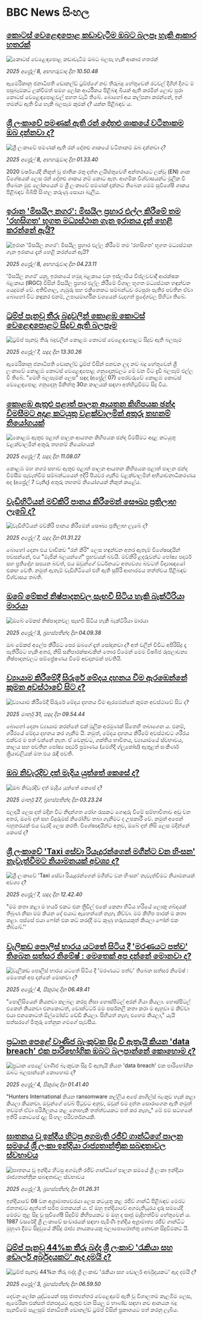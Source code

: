 # BBC News සිංහල## [කොටස් වෙළෙඳපොළ කඩාවැටීම ඔබට බලපෑ හැකි ආකාර හතරක් ](https://www.bbc.com/sinhala/articles/cn5x2gyw92ro?at_campaign=githubrss)![කොටස් වෙළෙඳපොළ කඩාවැටීම ඔබට බලපෑ හැකි ආකාර හතරක් ](https://ichef.bbci.co.uk/ace/standard/240/cpsprodpb/82ed/live/f25ee4d0-13bc-11f0-92ad-eb42d450dc76.jpg)_2025 අප්‍රේල් 8, අඟහරුවාදා දින 10.50.48_ඇමෙරිකානු ජනාධිපති ඩොනල්ඩ් ට්‍රම්ප්ගේ නව තීරුබදු හේතුවෙන් රටවල් දිගින් දිගට ම පසුබෑමකට ලක්වීමත් සමග ලෝක ආර්ථිකය පිළිබඳ බියක් ඇති කරමින් ලොව පුරා කොටස් වෙළෙඳපොළවල් පහත වැටී තිබේ.
බොහෝ අය කල්පනා කරන්නේ, ඉන් තමන්ට ඇති විය හැකි බලපෑම කුමක් ද? යන්න පිළිබඳව ය.## [ශ්‍රී ලංකාවේ පමණක් ඇති රන් දෝතළු ශාකයේ වටිනාකම ඔබ දන්නවා ද?](https://www.bbc.com/sinhala/articles/cwynggz5nv0o?at_campaign=githubrss)![ශ්‍රී ලංකාවේ පමණක් ඇති රන් දෝතළු ශාකයේ වටිනාකම ඔබ දන්නවා ද?](https://ichef.bbci.co.uk/ace/standard/240/cpsprodpb/8c8c/live/ec2373b0-13da-11f0-8735-97934b501932.jpg)_2025 අප්‍රේල් 8, අඟහරුවාදා දින 01.33.40_2020 වර්ෂයේදී නිකුත් වූ ජාතික රතු දත්ත ලයිස්තුවෙහි අන්තරායට ලක්වූ  (EN) ශාක විශේෂයක් ලෙස රන් දෝතළු ශාකය නම් කොට ඇත.
ආගමික විශ්වාසයන්ට මූලික වී තිබෙන මුළු ලෝකයෙන් ම ශ්‍රී ලංකාවේ පමණක් දක්නට තිබෙන මෙම සුවිශේෂි ශාකය පිළිබඳව බීබීසී සිංහල කරුණු සොයා බැලීය.## [ඉරාන 'මිසයිල නගර': මිසයිල ප්‍රහාර එල්ල කිරීමේ තම 'රහසිගත' භූගත මධ්‍යස්ථාන ගැන ඉරානය දැන් හෙළි කරන්නේ ඇයි?](https://www.bbc.com/sinhala/articles/cwyn79l7wdvo?at_campaign=githubrss)![ඉරාන 'මිසයිල නගර': මිසයිල ප්‍රහාර එල්ල කිරීමේ තම 'රහසිගත' භූගත මධ්‍යස්ථාන ගැන ඉරානය දැන් හෙළි කරන්නේ ඇයි?](https://ichef.bbci.co.uk/ace/standard/240/cpsprodpb/a5d8/live/138cb200-0fcf-11f0-ac9f-c37d6fd89579.png)_2025 අප්‍රේල් 8, අඟහරුවාදා දින 04.23.11_'මිසයිල නගර' යනු, ඉරානයේ හමුදා බළකාය වන ඉස්ලාමීය විප්ලවවාදී ආරක්ෂක බළකාය (IRGC) විසින් මිසයිල ප්‍රහාර එල්ල කිරීමේ විශාල භූගත මධ්‍යස්ථාන හඳුන්වන යෙදුමක් වේ. අතිවිශාල, ගැඹුරු සහ එකිනෙකට සම්බන්ධව රටපුරා පැතිර පවතින ඒවා බොහෝ විට කඳුකර එනම්, උපායමාර්ගික වශයෙන් වැදගත් ප්‍රදේශවල පිහිටා තිබේ.## [ට්‍රම්ප් පැනවූ තීරු බදුවලින් කොළඹ කොටස් වෙළෙඳපොළට සිදුව ඇති බලපෑම](https://www.bbc.com/sinhala/articles/cze1dgkdn3ro?at_campaign=githubrss)![ට්‍රම්ප් පැනවූ තීරු බදුවලින් කොළඹ කොටස් වෙළෙඳපොළට සිදුව ඇති බලපෑම](https://ichef.bbci.co.uk/ace/standard/240/cpsprodpb/9f4b/live/71388760-13af-11f0-b234-07dc7691c360.png)_2025 අප්‍රේල් 7, සඳුදා දින 13.30.26_ඇමෙරිකානු ජනාධිපති ඩොනල්ඩ් ට්‍රම්ප් විසින් පනවන ලද නව බදු හේතුවෙන් ශ්‍රී ලංකාවේ කොළඹ කොටස් වෙළෙඳපොළ ගනුදෙනුවලට මේ වන විට දැඩි බලපෑම් එල්ල වී තිබේ. "මෙහි බලපෑමක් ලෙස" සඳුදා (අප්‍රේල් 07) පෙරවරුවේ කොළඹ කොටස් වෙළෙඳපොළ ගනුදෙනු මිනිත්තු 30ක කාලයක් සඳහා අත්හිටුවීමට සිදු විය.## [කොළඹ ඇතුළු පළාත් පාලන ආයතන කිහිපයක ඡන්ද විමසීමට අදාළ කටයුතු වළක්වාලමින් අතුරු තහනම් නියෝගයක්](https://www.bbc.com/sinhala/articles/c0jzgwjxv05o?at_campaign=githubrss)![කොළඹ ඇතුළු පළාත් පාලන ආයතන කිහිපයක ඡන්ද විමසීමට අදාළ කටයුතු වළක්වාලමින් අතුරු තහනම් නියෝගයක්](https://ichef.bbci.co.uk/ace/standard/240/cpsprodpb/662c/live/b347f290-139f-11f0-8c3e-ab5924cb0c94.jpg)_2025 අප්‍රේල් 7, සඳුදා දින 11.08.07_කොළඹ මහ නගර සභාව ඇතුළු පළාත් පාලන ආයතන කිහිපයක පළාත්  පාලන ඡන්ද විමසීම පැවැත්වීම සම්බන්ධයෙන් ඉදිරි පියවර ගැනීම වළක්වාලමින් අභියාචනාධිකරණය අද (අප්‍රේල් 7 වැනිදා) අතුරු තහනම් නියෝගයක් නිකුත් කළේය.## [වැඩිහිටියන් මව්කිරි පානය කිරීමෙන් සෞඛ්‍ය ප්‍රතිලාභ ලැබේ ද?](https://www.bbc.com/sinhala/articles/czx15wk900do?at_campaign=githubrss)![වැඩිහිටියන් මව්කිරි පානය කිරීමෙන් සෞඛ්‍ය ප්‍රතිලාභ ලැබේ ද?](https://ichef.bbci.co.uk/ace/standard/240/cpsprodpb/5280/live/f9882610-1356-11f0-ba12-8d27eb561761.jpg)_2025 අප්‍රේල් 7, සඳුදා දින 01.31.22_බොහෝ දෙනා එය වාචිකව "රන් කිරි" ලෙස හඳුන්වන අතර ඇතැම් විශේෂඥයින් පවසන්නේ, එය "මැජික් බලයන්ගේ" ප්‍රභවයක් බවයි.
මව්කිරි ළදරුවන්ට පෝෂ්‍ය පදාර්ථ සහ ප්‍රතිදේහ සපයන බවත්, එය ඔවුන්ගේ වර්ධනයට අත්‍යවශ්‍ය බවටත් විද්‍යාඥයෝ එකඟ වෙති. නමුත් ඇතැම් වැඩිහිටියෝ එහි ඇති සුපිරි ආහාරමය තත්ත්වය පිළිබඳව විශ්වාසය තබති.## [ඔබේ මේකප් නිෂ්පාදනවල සැඟවී සිටිය හැකි බැක්ටීරියා මාරයා](https://www.bbc.com/sinhala/articles/cvg75ewr5rlo?at_campaign=githubrss)![ඔබේ මේකප් නිෂ්පාදනවල සැඟවී සිටිය හැකි බැක්ටීරියා මාරයා](https://ichef.bbci.co.uk/ace/standard/240/cpsprodpb/ff05/live/3eed3ee0-0fb8-11f0-a36a-c7d6d61d7af6.jpg)_2025 අප්‍රේල් 3, බ්‍රහස්පතින්දා දින 04.09.38_ඔබ මේකප් අලේප කිරීමට පෙර ඔබගේ දෑත් සෝදනවා ද? අත් වලින් විවිධ අපිරිසිදු දෑ පැතිරීමට හැකි අතර, නිසි සනීපාරක්ෂාවකින් තොර වීමෙන් මෙම විෂබීජ රූපලාවන්‍ය නිෂ්පාදනවලට සම්ප්‍රේෂණය වීමේ අවදානමක් පවතියි.## [ව්‍යායාම කිරීමේදී සිරුරේ මේදය දහනය වීම ඇරඹෙන්නේ කුමන අවස්ථාවේ සිට ද?](https://www.bbc.com/sinhala/articles/ce3q16xw4rro?at_campaign=githubrss)![ව්‍යායාම කිරීමේදී සිරුරේ මේදය දහනය වීම ඇරඹෙන්නේ කුමන අවස්ථාවේ සිට ද?](https://ichef.bbci.co.uk/ace/standard/240/cpsprodpb/5a15/live/fa573880-0e09-11f0-90cb-6de76cd8d1c0.jpg)_2025 මාර්තු 31, සඳුදා දින 09.54.44_බොහෝ දෙනා ව්‍යායාම කරන්නේ එක් මූලික අරමුණක් සිතෙහි තබාගෙන ය. එනම්, ශරීරයේ මේදය දහනය කර ගැනීම යි. 
නමුත්, මේදය දහනය කිරීමේ අවස්ථාවට ශරීරය එක්වර ම පත් වන්නේ නැත. ඒ වෙනුවට, ශක්තිය භාවිතය, ව්‍යායාමයේ ස්වභාවය, කාලය සහ පවතින පෝෂ්‍ය පදාර්ථ ප්‍රමාණය (මෙහිදී ග්ලූකෝස්) ඇතුළත් සංකීර්ණ ක්‍රියාවලියක් මත එය රැඳී පවතී.## [ඔබ නිවැරදිව දත් මැදිය යුත්තේ කෙසේ ද?](https://www.bbc.com/sinhala/articles/cdjy033k9nxo?at_campaign=githubrss)![ඔබ නිවැරදිව දත් මැදිය යුත්තේ කෙසේ ද?](https://ichef.bbci.co.uk/ace/standard/240/cpsprodpb/0747/live/cafc9260-0a35-11f0-88b7-5556e7b55c5e.jpg)_2025 මාර්තු 27, බ්‍රහස්පතින්දා දින 03.23.24_ඵලදායී ලෙස දත් මදින විට නිදන්ගත රෝග රැසකට ගොදුරු වීමේ සම්භාවිතාව අඩු වන අතර, ඔබේ දත් සහ විදුරුමස් නිරෝගීව තබා ගැනීමට ද උපකාරී වේ. නමුත් අපෙන් බහුතරයක් එය වැරදි ලෙස කරති. විශේෂඥයින්ට අනුව, ඔබේ දත් නිසි ලෙස මදින්නේ කෙසේ ද?## [ශ්‍රී ලංකාවේ 'Taxi සේවා රියැදුරන්ගෙන් මගීන්ට වන හිංසන' නැවැත්වීමට නියාමනයක් අවශ්‍ය ද?](https://www.bbc.com/sinhala/articles/cewk9w7lkndo?at_campaign=githubrss)![ශ්‍රී ලංකාවේ 'Taxi සේවා රියැදුරන්ගෙන් මගීන්ට වන හිංසන' නැවැත්වීමට නියාමනයක් අවශ්‍ය ද?](https://ichef.bbci.co.uk/ace/standard/240/cpsprodpb/3e0b/live/da9d0270-0afa-11f0-89fb-4188480d70ea.jpg)_2025 අප්‍රේල් 7, සඳුදා දින 12.42.40_"මම කතා කළා ම හයර් එකට එන ත්‍රීවිල් එකේ කෙනා හිටිය හරියේ ලොකු ශබ්දයක් තිබුණ නිසා මම කියන දේ එයාට ඇහෙන්නේ නැහැ කිව්වා. මම කිහිප පාරක් ම කතා කළා. පස්සේ එයා ෆෝන් එක කට් කරද්දී මට කුණු හරුපයකුත් කියලා ෆෝන් එක තිබ්බේ.''## [වැලිකඩ පොලිස් භාරය යටතේ සිටිය දී 'මරණයට පත්ව' තිබෙන සත්සර නිමේෂ් : මෙතෙක් අප දන්නේ මොනවා ද?](https://www.bbc.com/sinhala/articles/cwy0x1lj7y2o?at_campaign=githubrss)![වැලිකඩ පොලිස් භාරය යටතේ සිටිය දී 'මරණයට පත්ව' තිබෙන සත්සර නිමේෂ් : මෙතෙක් අප දන්නේ මොනවා ද?](https://ichef.bbci.co.uk/ace/standard/240/cpsprodpb/c06b/live/1ae153a0-1117-11f0-9e42-81e635c39ce1.jpg)_2025 අප්‍රේල් 4, සිකුරාදා දින 06.49.41_"පොලිසියෙන් කියනවා කලබල කරපු නිසා හොස්පිටල් අරන් ගියා කියලා. හොස්පිටල් එකෙන් කියනවා එනකොටත්, ඩොක්ටර්ට මම පර්සනලි කතා කරා ම ඇහුවා ම කිව්වා එයා එනකොටත් ඕල්මෝස්ට් ඩේඩි කියලා. සිහියත් නැහැ එහෙම කියලා," යැයි සත්සරගේ මිතුරු තේනුක ගමගේ පැවසීය.## [ප්‍රධාන පෙළේ වාණිජ බැංකුවක සිදු වී ඇතැයි කියන 'data breach' එක පාරිභෝගික ඔබට බලපාන්නේ කොහොම ද?](https://www.bbc.com/sinhala/articles/c1lmgpm302go?at_campaign=githubrss)![ප්‍රධාන පෙළේ වාණිජ බැංකුවක සිදු වී ඇතැයි කියන 'data breach' එක පාරිභෝගික ඔබට බලපාන්නේ කොහොම ද?](https://ichef.bbci.co.uk/ace/standard/240/cpsprodpb/e8b3/live/c7a500b0-0fcc-11f0-9f8d-f125b11f3e53.jpg)_2025 අප්‍රේල් 4, සිකුරාදා දින 01.41.40_"Hunters International කියන ransomware කල්ලිය අපේ කාගිල්ස් බැංකුව හැක් කළා කියලා කියනවා. ඔවුන්ගේ වෙබ් පිටුවට අනුව, ඔවුන් එම දත්ත සොරාගෙන ඇති නමුත් තවමත් ඒවා පරිශීලනය කළ නොහැකි තත්ත්වයකට පත් කර නැහැ," මේ එම සටහනේ ඉතිරි කොටසේ දළ සිංහල පරිවර්තනයකි.## [ඝාතනය වූ ඉන්දීය හිටපු අගමැති රජීව් ගාන්ධිගේ පාලන සමයේ ශ්‍රී ලංකා ඉන්දියා රාජ්‍යතාන්ත්‍රික සබඳතාවල ස්වභාවය](https://www.bbc.com/sinhala/articles/cp3197xl91no?at_campaign=githubrss)![ඝාතනය වූ ඉන්දීය හිටපු අගමැති රජීව් ගාන්ධිගේ පාලන සමයේ ශ්‍රී ලංකා ඉන්දියා රාජ්‍යතාන්ත්‍රික සබඳතාවල ස්වභාවය](https://ichef.bbci.co.uk/ace/standard/240/cpsprodpb/cc3a/live/a75b41f0-0f88-11f0-9194-236ce7bf1765.jpg)_2025 අප්‍රේල් 3, බ්‍රහස්පතින්දා දින 01.26.31_ඉන්දියාවේ 08 වන අග්‍රාමාත්‍යවරයා ලෙස කටයුතු කළ රජීව් ගාන්ධි පිළිබඳව මෙරට ජනතාවට ඇත්තේ සමීප මතකයක් ය. ඒ ඔහු ඉන්දියාවේ අගමැතිධූරය දැරූ සමයේදී මෙරට තුළ සිදු වූ සුවිශේෂී සිදුවීම් කිහිපයකට ම ඔහු ද සෘජු මැදිහත්වීම හේතුවෙන් ය. 1987 වසරේදී ශ්‍රී ලංකාවේ සංචාරයක් සඳහා පැමිණි ඉන්දීය අග්‍රාමාත්‍ය රජීව් ගාන්ධිට මුහුණ දීමට සිදුවුයේ කිසිදු රාජ්‍ය නායකයෙකු බලාපොරොත්තු නොවන සිදුවීමකට යි.## [ට්‍රම්ප් පැනවූ 44%ක තීරු බද්ද ශ්‍රී ලංකාව 'රැකියා සහ ඩොලර් අර්බුදයකට' ඇද දමයි ද?](https://www.bbc.com/sinhala/articles/cx27l0z2nx2o?at_campaign=githubrss)![ට්‍රම්ප් පැනවූ 44%ක තීරු බද්ද ශ්‍රී ලංකාව 'රැකියා සහ ඩොලර් අර්බුදයකට' ඇද දමයි ද?](https://ichef.bbci.co.uk/ace/standard/240/cpsprodpb/8680/live/9d878740-1048-11f0-bcba-7117ccbd0d60.jpg)_2025 අප්‍රේල් 3, බ්‍රහස්පතින්දා දින 06.59.50_දෙවන ලෝක යුද්ධයෙන් පසු ජාත්‍යන්තර වෙළෙඳාමේ ඇති වූ විශාලතම කැලඹීම ලෙස, ඇමෙරිකා එක්සත් ජනපදයට ඇතුළු වන සියලු ම භාණ්ඩ සඳහා නව ආනයන බදු පැනවීමේ සැලසුම් ජනාධිපති ඩොනල්ඩ් ට්‍රම්ප් විසින් ප්‍රකාශයට පත් කරනු ලැබීය.